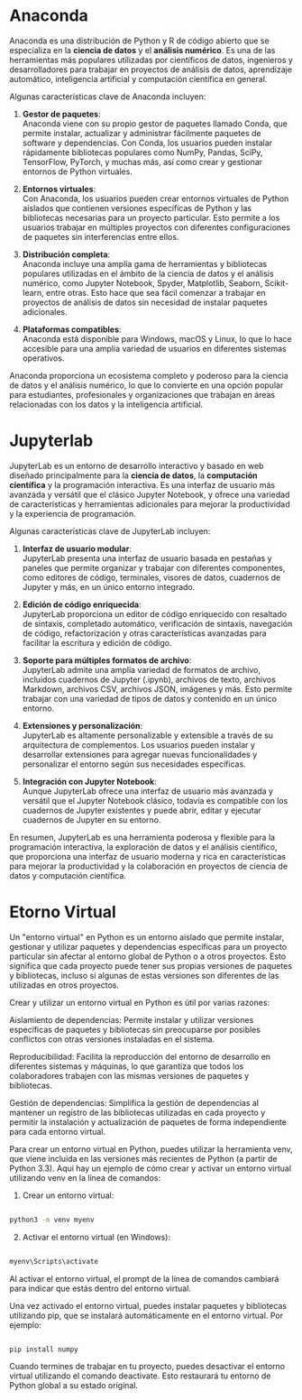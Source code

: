 # Anaconda

Anaconda es una distribución de Python y R de código abierto que se especializa en la **ciencia de datos** y el **análisis numérico**. Es una de las herramientas más populares utilizadas por científicos de datos, ingenieros y desarrolladores para trabajar en proyectos de análisis de datos, aprendizaje automático, inteligencia artificial y computación científica en general.

Algunas características clave de Anaconda incluyen:

1. **Gestor de paquetes**:     
  Anaconda viene con su propio gestor de paquetes llamado Conda, que permite instalar, actualizar y administrar fácilmente paquetes de software y dependencias. Con Conda, los usuarios pueden instalar rápidamente bibliotecas populares como NumPy, Pandas, SciPy, TensorFlow, PyTorch, y muchas más, así como crear y gestionar entornos de Python virtuales.

2. **Entornos virtuales**:     
  Con Anaconda, los usuarios pueden crear entornos virtuales de Python aislados que contienen versiones específicas de Python y las bibliotecas necesarias para un proyecto particular. Esto permite a los usuarios trabajar en múltiples proyectos con diferentes configuraciones de paquetes sin interferencias entre ellos.

3. **Distribución completa**:     
  Anaconda incluye una amplia gama de herramientas y bibliotecas populares utilizadas en el ámbito de la ciencia de datos y el análisis numérico, como Jupyter Notebook, Spyder, Matplotlib, Seaborn, Scikit-learn, entre otras. Esto hace que sea fácil comenzar a trabajar en proyectos de análisis de datos sin necesidad de instalar paquetes adicionales.

4. **Plataformas compatibles**:     
  Anaconda está disponible para Windows, macOS y Linux, lo que lo hace accesible para una amplia variedad de usuarios en diferentes sistemas operativos.

Anaconda proporciona un ecosistema completo y poderoso para la ciencia de datos y el análisis numérico, lo que lo convierte en una opción popular para estudiantes, profesionales y organizaciones que trabajan en áreas relacionadas con los datos y la inteligencia artificial.

# Jupyterlab

JupyterLab es un entorno de desarrollo interactivo y basado en web diseñado principalmente para la **ciencia de datos**, la **computación científica** y la programación interactiva. Es una interfaz de usuario más avanzada y versátil que el clásico Jupyter Notebook, y ofrece una variedad de características y herramientas adicionales para mejorar la productividad y la experiencia de programación.

Algunas características clave de JupyterLab incluyen:

1. **Interfaz de usuario modular**:     
  JupyterLab presenta una interfaz de usuario basada en pestañas y paneles que permite organizar y trabajar con diferentes componentes, como editores de código, terminales, visores de datos, cuadernos de Jupyter y más, en un único entorno integrado.

2. **Edición de código enriquecida**:     
  JupyterLab proporciona un editor de código enriquecido con resaltado de sintaxis, completado automático, verificación de sintaxis, navegación de código, refactorización y otras características avanzadas para facilitar la escritura y edición de código.

3. **Soporte para múltiples formatos de archivo**:     
  JupyterLab admite una amplia variedad de formatos de archivo, incluidos cuadernos de Jupyter (.ipynb), archivos de texto, archivos Markdown, archivos CSV, archivos JSON, imágenes y más. Esto permite trabajar con una variedad de tipos de datos y contenido en un único entorno.

4. **Extensiones y personalización**:     
  JupyterLab es altamente personalizable y extensible a través de su arquitectura de complementos. Los usuarios pueden instalar y desarrollar extensiones para agregar nuevas funcionalidades y personalizar el entorno según sus necesidades específicas.

5. **Integración con Jupyter Notebook**:     
  Aunque JupyterLab ofrece una interfaz de usuario más avanzada y versátil que el Jupyter Notebook clásico, todavía es compatible con los cuadernos de Jupyter existentes y puede abrir, editar y ejecutar cuadernos de Jupyter en su entorno.

En resumen, JupyterLab es una herramienta poderosa y flexible para la programación interactiva, la exploración de datos y el análisis científico, que proporciona una interfaz de usuario moderna y rica en características para mejorar la productividad y la colaboración en proyectos de ciencia de datos y computación científica.

# Etorno Virtual

Un "entorno virtual" en Python es un entorno aislado que permite instalar, gestionar y utilizar paquetes y dependencias específicas para un proyecto particular sin afectar al entorno global de Python o a otros proyectos. Esto significa que cada proyecto puede tener sus propias versiones de paquetes y bibliotecas, incluso si algunas de estas versiones son diferentes de las utilizadas en otros proyectos.

Crear y utilizar un entorno virtual en Python es útil por varias razones:

Aislamiento de dependencias: Permite instalar y utilizar versiones específicas de paquetes y bibliotecas sin preocuparse por posibles conflictos con otras versiones instaladas en el sistema.

Reproducibilidad: Facilita la reproducción del entorno de desarrollo en diferentes sistemas y máquinas, lo que garantiza que todos los colaboradores trabajen con las mismas versiones de paquetes y bibliotecas.

Gestión de dependencias: Simplifica la gestión de dependencias al mantener un registro de las bibliotecas utilizadas en cada proyecto y permitir la instalación y actualización de paquetes de forma independiente para cada entorno virtual.

Para crear un entorno virtual en Python, puedes utilizar la herramienta venv, que viene incluida en las versiones más recientes de Python (a partir de Python 3.3). Aquí hay un ejemplo de cómo crear y activar un entorno virtual utilizando venv en la línea de comandos:


1. Crear un entorno virtual:

```bash

python3 -m venv myenv

```


2. Activar el entorno virtual (en Windows):

```bash

myenv\Scripts\activate

```

Al activar el entorno virtual, el prompt de la línea de comandos cambiará para indicar que estás dentro del entorno virtual.

Una vez activado el entorno virtual, puedes instalar paquetes y bibliotecas utilizando pip, que se instalará automáticamente en el entorno virtual. Por ejemplo:

```bash

pip install numpy

```
Cuando termines de trabajar en tu proyecto, puedes desactivar el entorno virtual utilizando el comando deactivate. Esto restaurará tu entorno de Python global a su estado original.


```bash

```



